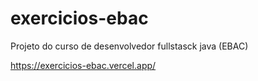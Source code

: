# exercicios-ebac
Projeto do curso de desenvolvedor fullstasck java (EBAC) 

https://exercicios-ebac.vercel.app/
